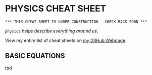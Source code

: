 # PHYSICS CHEAT SHEET

```
*** THIS CHEAT SHEET IS UNDER CONSTRUCTION - CHECK BACK SOON ***
```

`physics` _helps describe everything around us._

View my entire list of cheat sheets on
[my GitHub Webpage](https://jeffdecola.github.io/my-cheat-sheets/).

## BASIC EQUATIONS

tbd
